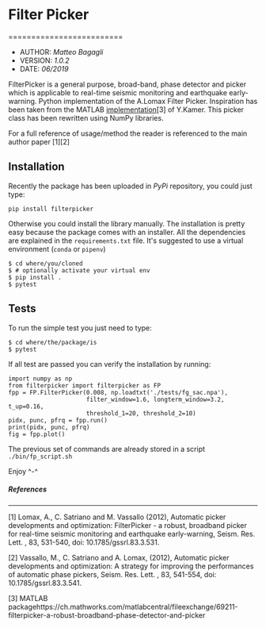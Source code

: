 # Filter Picker
=========================

*  AUTHOR: _Matteo Bagagli_
* VERSION: _1.0.2_
*    DATE: _06/2019_

FilterPicker is a general purpose, broad-band, phase detector and picker which is applicable to real-time seismic monitoring and earthquake early-warning.
Python implementation of the A.Lomax Filter Picker. Inspiration has been taken from the MATLAB [implementation](https://ch.mathworks.com/matlabcentral/fileexchange/69211-filterpicker-a-robust-broadband-phase-detector-and-picker)[3] of Y.Kamer. This picker class has been rewritten using NumPy libraries.

For a full reference of usage/method the reader is referenced to the main author paper [1][2]

## Installation


Recently the package has been uploaded in _PyPi_ repository, you could just type:
```
pip install filterpicker
```

Otherwise you could install the library manually. The installation is pretty easy because the package comes with an installer. All the dependencies are explained in the `requirements.txt` file. It's suggested to use a virtual environment (`conda` or `pipenv`)

```
$ cd where/you/cloned
$ # optionally activate your virtual env
$ pip install .
$ pytest
```

## Tests
To run the simple test you just need to type:
```
$ cd where/the/package/is
$ pytest
```

If all test are passed you can verify the installation by running:
```
import numpy as np
from filterpicker import filterpicker as FP
fpp = FP.FilterPicker(0.008, np.loadtxt('./tests/fg_sac.npa'),
                      filter_window=1.6, longterm_window=3.2, t_up=0.16,
                      threshold_1=20, threshold_2=10)
pidx, punc, pfrq = fpp.run()
print(pidx, punc, pfrq)
fig = fpp.plot()
```

The previous set of commands are already stored in a script `./bin/fp_script.sh`


Enjoy ^-^

##### References
-------------------------
[1] Lomax, A., C. Satriano and M. Vassallo (2012), Automatic picker developments and optimization: FilterPicker - a robust, broadband picker for real-time seismic monitoring and earthquake early-warning, Seism. Res. Lett. , 83, 531-540, doi: 10.1785/gssrl.83.3.531.

[2] Vassallo, M., C. Satriano and A. Lomax, (2012), Automatic picker developments and optimization: A strategy for improving the performances of automatic phase pickers, Seism. Res. Lett. , 83, 541-554, doi: 10.1785/gssrl.83.3.541.

[3] MATLAB packagehttps://ch.mathworks.com/matlabcentral/fileexchange/69211-filterpicker-a-robust-broadband-phase-detector-and-picker
